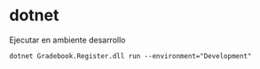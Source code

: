 # dotnet 

Ejecutar en ambiente desarrollo

```
dotnet Gradebook.Register.dll run --environment="Development"
```